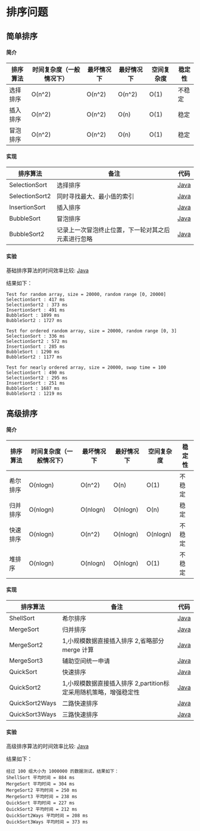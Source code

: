 # 排序问题

## 简单排序

#### 简介
| 排序算法  | 时间复杂度（一般情况下） | 最坏情况下 | 最好情况下 | 空间复杂度 | 稳定性 |
|---|---|---|---|---|---|
| 选择排序 | O(n^2) | O(n^2) | O(n^2) | O(1) | 不稳定 |
| 插入排序 | O(n^2) | O(n^2) | O(n) | O(1) | 稳定 |
| 冒泡排序 | O(n^2) | O(n^2) | O(n) | O(1) | 稳定 |

#### 实现
|  排序算法  | 备注 | 代码 |
|---|---|---|
|  SelectionSort | 选择排序 | [Java](https://github.com/patricklin2018/DataStructures-Algorithmns/blob/master/sort/src/SelectionSort.java)|
| SelectionSort2 | 同时寻找最大、最小值的索引|[Java](https://github.com/patricklin2018/DataStructures-Algorithmns/blob/master/sort/src/SelectionSort2.java)|
| InsertionSort | 插入排序 | [Java](https://github.com/patricklin2018/DataStructures-Algorithmns/blob/master/sort/src/InsertionSort.java)|
| BubbleSort | 冒泡排序 | [Java](https://github.com/patricklin2018/DataStructures-Algorithmns/blob/master/sort/src/BubbleSort.java) |
| BubbleSort2 | 记录上一次冒泡终止位置，下一轮对其之后元素进行忽略 | [Java](https://github.com/patricklin2018/DataStructures-Algorithmns/blob/master/sort/src/BubbleSort2.java)|

#### 实验

基础排序算法的时间效率比较: [Java](https://github.com/patricklin2018/DataStructures-Algorithmns/blob/master/sort/src/BasicSortTest.java)

结果如下：
```
Test for random array, size = 20000, random range [0, 20000]
SelectionSort : 417 ms
SelectionSort2 : 373 ms
InsertionSort : 491 ms
BubbleSort : 1899 ms
BubbleSort2 : 1727 ms

Test for ordered random array, size = 20000, random range [0, 3]
SelectionSort : 336 ms
SelectionSort2 : 572 ms
InsertionSort : 285 ms
BubbleSort : 1290 ms
BubbleSort2 : 1177 ms

Test for nearly ordered array, size = 20000, swap time = 100
SelectionSort : 490 ms
SelectionSort2 : 295 ms
InsertionSort : 251 ms
BubbleSort : 1687 ms
BubbleSort2 : 1219 ms
```

## 高级排序

#### 简介
| 排序算法  | 时间复杂度（一般情况下） | 最坏情况下 | 最好情况下 | 空间复杂度 | 稳定性 |
|---|---|---|---|---|---|
| 希尔排序 | O(nlogn) | O(n^2) | O(n) | O(1) | 不稳定 |
| 归并排序 | O(nlogn) | O(nlogn) | O(nlogn) | O(n) | 稳定 |
| 快速排序 | O(nlogn) | O(n^2) | O(nlogn) | O(nlogn) | 不稳定 |
| 堆排序   | O(nlogn) | O(nlogn) | O(nlogn) | O(1) | 不稳定 |

#### 实现
|  排序算法  | 备注 | 代码 |
|---|---|---|
|  ShellSort | 希尔排序 | [Java](https://github.com/patricklin2018/DataStructures-Algorithmns/blob/master/sort/src/ShellSort.java)|
| MergeSort | 归并排序 |[Java](https://github.com/patricklin2018/DataStructures-Algorithmns/blob/master/sort/src/MergeSort.java)|
| MergeSort2 | 1,小规模数据直接插入排序 2,省略部分 merge 计算 | [Java](https://github.com/patricklin2018/DataStructures-Algorithmns/blob/master/sort/src/MergeSort2.java)|
| MergeSort3 | 辅助空间统一申请 | [Java](https://github.com/patricklin2018/DataStructures-Algorithmns/blob/master/sort/src/MergeSort3.java) |
| QuickSort | 快速排序 | [Java](https://github.com/patricklin2018/DataStructures-Algorithmns/blob/master/sort/src/QuickSort.java)|
| QuickSort2 | 1,小规模数据直接插入排序 2,partition标定采用随机策略，增强稳定性 | [Java](https://github.com/patricklin2018/DataStructures-Algorithmns/blob/master/sort/src/QuickSort2.java)|
| QuickSort2Ways | 二路快速排序 | [Java](https://github.com/patricklin2018/DataStructures-Algorithmns/blob/master/sort/src/QuickSort2Ways.java)|
| QuickSort3Ways | 三路快速排序 | [Java](https://github.com/patricklin2018/DataStructures-Algorithmns/blob/master/sort/src/QuickSort3Ways.java)|

#### 实验

高级排序算法的时间效率比较: [Java](https://github.com/patricklin2018/DataStructures-Algorithmns/blob/master/sort/src/AdvancedSortTest.java)

结果如下：
```
经过 100 组大小为 1000000 的数据测试，结果如下：
ShellSort 平均时间 = 884 ms
MergeSort 平均时间 = 304 ms
MergeSort2 平均时间 = 250 ms
MergeSort3 平均时间 = 238 ms
QuickSort 平均时间 = 227 ms
QuickSort2 平均时间 = 212 ms
QuickSort2Ways 平均时间 = 208 ms
QuickSort3Ways 平均时间 = 373 ms
```

